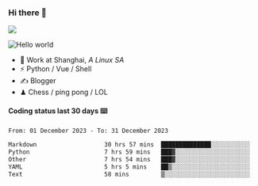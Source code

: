 ### Hi there 👋
![](https://komarev.com/ghpvc/?username=Xuhandsome)


<img src="https://github-readme-stats.vercel.app/api?username=XuHandsome&show_icons=true&theme=merko" alt="Hello world">

<br/>

- 🍻  Work at Shanghai, _A Linux SA_
- ⚡  Python / Vue / Shell
- ✍️  Blogger
- ♟  Chess / ping pong / LOL

#### Coding status last 30 days ⌨️

<!--START_SECTION:waka-->

```txt
From: 01 December 2023 - To: 31 December 2023

Markdown                   30 hrs 57 mins  ██████████████░░░░░░░░░░░   56.34 %
Python                     7 hrs 59 mins   ███▓░░░░░░░░░░░░░░░░░░░░░   14.54 %
Other                      7 hrs 54 mins   ███▓░░░░░░░░░░░░░░░░░░░░░   14.40 %
YAML                       5 hrs 5 mins    ██▒░░░░░░░░░░░░░░░░░░░░░░   09.27 %
Text                       58 mins         ▒░░░░░░░░░░░░░░░░░░░░░░░░   01.77 %
```

<!--END_SECTION:waka-->
